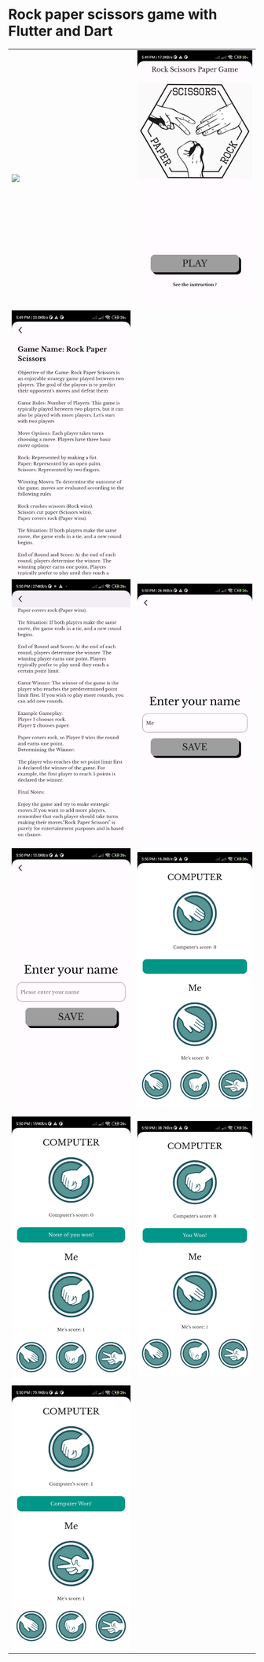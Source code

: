 # Rock paper scissors game with Flutter and Dart
<table>
  <tr>
    <td><img src='https://github.com/mrkzqsmv/Rock-paper-scissors-game-with-Flutter-and-Dart/blob/main/app_screens/WhatsApp-Video-2023-10-01-at-557.gif'></td>
    <td><img src='https://github.com/mrkzqsmv/Rock-paper-scissors-game-with-Flutter-and-Dart/blob/main/app_screens/WhatsApp%20Image%202023-10-01%20at%205.59.36%20PM.jpeg'></td>
  </tr>
  <tr>
    <td><img src='https://github.com/mrkzqsmv/Rock-paper-scissors-game-with-Flutter-and-Dart/blob/main/app_screens/WhatsApp%20Image%202023-10-01%20at%205.59.36%20PM%20(1).jpeg'></td>
  <tr>
    <td><img src='https://github.com/mrkzqsmv/Rock-paper-scissors-game-with-Flutter-and-Dart/blob/main/app_screens/WhatsApp%20Image%202023-10-01%20at%205.59.35%20PM.jpeg'></td>
    <td><img src='https://github.com/mrkzqsmv/Rock-paper-scissors-game-with-Flutter-and-Dart/blob/main/app_screens/WhatsApp%20Image%202023-10-01%20at%205.59.35%20PM%20(2).jpeg'></td>
  </tr>
  <tr>
    <td><img src='https://github.com/mrkzqsmv/Rock-paper-scissors-game-with-Flutter-and-Dart/blob/main/app_screens/WhatsApp%20Image%202023-10-01%20at%205.59.35%20PM%20(1).jpeg'></td>
    <td><img src='https://github.com/mrkzqsmv/Rock-paper-scissors-game-with-Flutter-and-Dart/blob/main/app_screens/WhatsApp%20Image%202023-10-01%20at%205.59.34%20PM.jpeg'></td>
  </tr>
  <tr>
    <td><img src='https://github.com/mrkzqsmv/Rock-paper-scissors-game-with-Flutter-and-Dart/blob/main/app_screens/WhatsApp%20Image%202023-10-01%20at%205.59.34%20PM%20(2).jpeg'></td>
    <td><img src='https://github.com/mrkzqsmv/Rock-paper-scissors-game-with-Flutter-and-Dart/blob/main/app_screens/WhatsApp%20Image%202023-10-01%20at%205.59.34%20PM%20(1).jpeg'></td>
  </tr>
  <tr>
    <td><img src='https://github.com/mrkzqsmv/Rock-paper-scissors-game-with-Flutter-and-Dart/blob/main/app_screens/WhatsApp%20Image%202023-10-01%20at%205.57.19%20PM.jpeg'></td>
    <td><img src=''></td>
  </tr>
</table>
